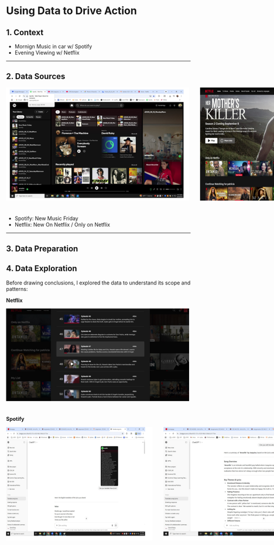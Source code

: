 # Using Data to Drive Action

## 1. Context

+ Mornign Music in car w/ Spotify
+ Evening Viewing w/ Netflix
  
---

## 2. Data Sources

<div style="display: flex; gap: 30px; margin-bottom: 40px;">
  <img src="NM1.jpg" width="500">
  <img src="Netflix1.jpg" width="400">  
  
</div>

+ Spotify: New Music Friday
+ Netflix: New On Netflix / Only on Netflix

---

## 3. Data Preparation

## 4. Data Exploration
Before drawing conclusions, I explored the data to understand its scope and patterns:  

**Netflix**
<div style="display: flex; gap: 30px; margin-bottom: 40px;">
  <img src="Netflix2.jpg" width="500">
   
</div>

**Spotify**
<div style="display: flex; gap: 30px; margin-bottom: 40px;">
  <img src="Amarillo2.jpg" width="400">
  <img src="Amarillo3.jpg" width="500">  
  
</div>


